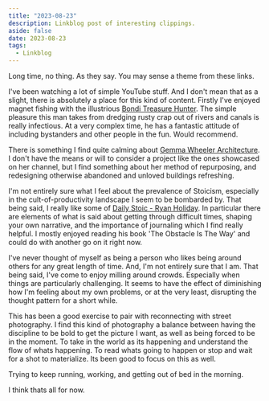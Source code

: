 ```yaml
---
title: "2023-08-23"
description: Linkblog post of interesting clippings.
aside: false
date: 2023-08-23
tags:
  - Linkblog
---
```


Long time, no thing. As they say. You may sense a theme from these links. 

I've been watching a lot of simple YouTube stuff. And I don't mean that as a slight, there is absolutely a place for this kind of content. Firstly I've enjoyed magnet fishing with the illustrious [Bondi Treasure Hunter](https://www.youtube.com/@BondiTreasureHunter). The simple pleasure this man takes from dredging rusty crap out of rivers and canals is really infectious. At a very complex time, he has a fantastic attitude of including bystanders and other people in the fun. Would recommend.

There is something I find quite calming about [Gemma Wheeler Architecture](https://www.youtube.com/@gemmawheeler). I don't have the means or will to consider a project like the ones showcased on her channel, but I find something about her method of repurposing, and redesigning otherwise abandoned and unloved buildings refreshing. 

I'm not entirely sure what I feel about the prevalence of Stoicism, especially in the cult-of-productivity landscape I seem to be bombarded by. That being said, I really like some of [Daily Stoic - Ryan Holiday](https://www.youtube.com/@DailyStoic). In particular there are elements of what is said about getting through difficult times, shaping your own narrative, and the importance of journaling which I find really helpful. I mostly enjoyed reading his book 'The Obstacle Is The Way' and could do with another go on it right now.

I've never thought of myself as being a person who likes being around others for any great length of time. And, I'm not entirely sure that I am. That being said, I've come to enjoy milling around crowds. Especially when things are particularly challenging. It seems to have the effect of diminishing how I'm feeling about my own problems, or at the very least, disrupting the thought pattern for a short while. 

This has been a good exercise to pair with reconnecting with street photography. I find this kind of photography a balance between having the discipline to be bold to get the picture I want, as well as being forced to be in the moment. To take in the world as its happening and understand the flow of whats happening. To read whats going to happen or stop and wait for a shot to materialize. Its been good to focus on this as well. 

Trying to keep running, working, and getting out of bed in the morning.

I think thats all for now. 

